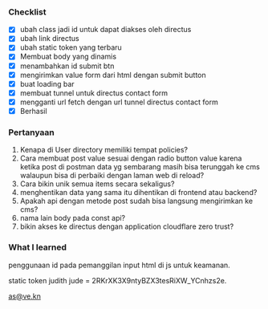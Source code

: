 ### Checklist

- [x] ubah class jadi id untuk dapat diakses oleh directus
- [x] ubah link directus
- [x] ubah static token yang terbaru
- [x] Membuat body yang dinamis
- [x] menambahkan id submit btn
- [x] mengirimkan value form dari html dengan submit button
- [x] buat loading bar 
- [x] membuat tunnel untuk directus contact form
- [x] mengganti url fetch dengan url tunnel directus contact form
- [x] Berhasil

### Pertanyaan

1. Kenapa di User directory memiliki tempat policies?
2. Cara membuat post value sesuai dengan radio button value karena ketika post di postman data yg sembarang masih bisa terunggah ke cms walaupun bisa di perbaiki dengan laman web di reload?
3. Cara bikin unik semua items secara sekaligus?
4. menghentikan data yang sama itu dihentikan di frontend atau backend?
5. Apakah api dengan metode post sudah bisa langsung mengirimkan ke cms?
6. nama lain body pada const api?
7. bikin akses ke directus dengan application cloudflare zero trust?

### What I learned

penggunaan id pada pemanggilan input html di js untuk keamanan. 

static token judith jude = 2RKrXK3X9ntyBZX3tesRiXW_YCnhzs2e.

as@ve.kn